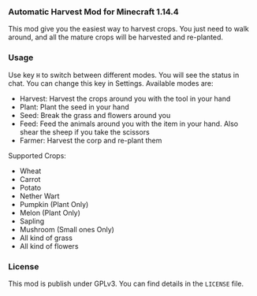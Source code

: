 ### Automatic Harvest Mod for Minecraft 1.14.4
This mod give you the easiest way to harvest crops.
You just need to walk around, and all the mature crops will be harvested and re-planted.

### Usage
Use key `H` to switch between different modes. You will see the status in chat. You can change this key in Settings.
Available modes are:

- Harvest: Harvest the crops around you with the tool in your hand
- Plant: Plant the seed in your hand
- Seed: Break the grass and flowers around you
- Feed: Feed the animals around you with the item in your hand. Also shear the sheep if you take the scissors
- Farmer: Harvest the corp and re-plant them

Supported Crops:

- Wheat
- Carrot
- Potato
- Nether Wart
- Pumpkin (Plant Only)
- Melon (Plant Only)
- Sapling
- Mushroom (Small ones Only)
- All kind of grass
- All kind of flowers

### License
This mod is publish under GPLv3.
You can find details in the `LICENSE` file.
